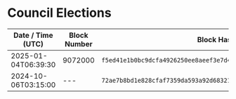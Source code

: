 # Council Elections

| Date / Time (UTC)   | Block Number | Block Hash                                                         | Previous Block Hash                                                |
| ------------------- | ------------ | ------------------------------------------------------------------ | ------------------------------------------------------------------ |
| 2025-01-04T06:39:30 | 9072000      | `f5ed41e1b0bc9dcfa4926250ee8aeef3e7d498b4c884589d3c570820d45c35ee` | `1b983f5466bdf8675ddace127e48f809ea899246cb99d7a78d067d4a7e1de27d` |
| 2024-10-06T03:15:00 | ---          | `72ae7b8bd1e828cfaf7359da593a92d6832136f2bf30ca530a35957ea1fe2617` | `ce1340408a761819190580e7f6293a570502d567ebc84bedd0936b514325752c` |
